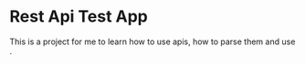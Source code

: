 # Rest Api Test App

This is a project for me to learn how to use apis, how to parse them and use .

